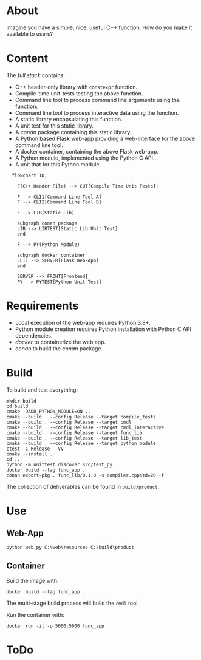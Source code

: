 
# About

Imagine you have a simple, nice, useful C++ function. How do you make it available to users?

# Content

The *full stack* contains:

* C++ header-only library with ```constexpr``` function.
* Compile-time unit-tests testing the above function.
* Command line tool to process command line arguments using the function.
* Command line tool to process interactive data using the function.
* A static library encapsulating this function.
* A unit test for this static library.
* A *conan* package containing this static library.
* A Python based Flask web-app providing a web-interface for the above command line tool.
* A docker container, containing the above Flask web-app.
* A Python module, implemented using the Python C API.
* A unit that for this Python module.

```mermaid
  flowchart TD;

    F(C++ Header File) --> CUT[Compile Time Unit Tests];

    F --> CLI1[Command Line Tool A]
    F --> CLI2[Command Line Tool B]

    F --> LIB(Static Lib)

    subgraph conan package
    LIB --> LIBTEST[Static Lib Unit Test]
    end

    F --> PY(Python Module)

    subgraph docker container
    CLI1 --> SERVER[Flask Web-App]
    end

    SERVER --> FRONT[Frontend]
    PY --> PYTEST[Python Unit Test]

```


# Requirements

* Local execution of the web-app requires Python 3.8+.
* Python module creation requires Python installation with Python C API dependencies.
* *docker* to containerize the web app.
* *conan* to build the *conan* package.


# Build

To build and test everything:

```
mkdir build
cd build
cmake -DADD_PYTHON_MODULE=ON .. 
cmake --build . --config Release --target compile_tests
cmake --build . --config Release --target cmdl
cmake --build . --config Release --target cmdl_interactive
cmake --build . --config Release --target func_lib
cmake --build . --config Release --target lib_test
cmake --build . --config Release --target python_module
ctest -C Release  -VV
cmake --install .
cd ..
python -m unittest discover src/test_py
docker build --tag func_app .
conan export-pkg . func_lib/0.1.0 -s compiler.cppstd=20 -f
```

The collection of deliverables can be found in ```build/product```.

# Use


## Web-App

```
python web.py C:\web\resources C:\build\product
```

## Container

Build the image with:
```
docker build --tag func_app .
```
The multi-stage build process will build the ```cmdl``` tool.


Run the container with:
```
docker run -it -p 5000:5000 func_app
```

# ToDo




